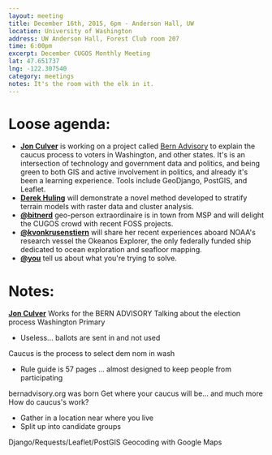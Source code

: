 ```yaml
---
layout: meeting
title: December 16th, 2015, 6pm - Anderson Hall, UW
location: University of Washington
address: UW Anderson Hall, Forest Club room 207
time: 6:00pm
excerpt: December CUGOS Monthly Meeting
lat: 47.651737
lng: -122.307540
category: meetings
notes: It's the room with the elk in it.
---
```


Loose agenda:
=============
- **[Jon Culver](https://github.com/bahoo)** is working on a project called [Bern Advisory](http://bernadvisory.org/) to explain the caucus process to voters in Washington, and other states. It's is an intersection of technology and government data and politics, and being green to both GIS and active involvement in politics, and already it's been a learning experience. Tools include GeoDjango, PostGIS, and Leaflet.
- **[Derek Huling](http://github.com/dhuling)** will demonstrate a novel method developed to stratify terrain models with raster data and cluster analysis.
- **[@bitnerd](https://twitter.com/bitnerd)** geo-person extraordinaire is in town from MSP and will delight the CUGOS crowd with recent FOSS projects.
- **[@kvonkrusenstiern](https://github.com/kvonkrusenstiern)** will share her recent experiences aboard NOAA's research vessel the Okeanos Explorer, the only federally funded ship dedicated to ocean exploration and seafloor mapping.
- **[@you](http://cugos.org/people/)** tell us about what you're trying to solve.


Notes:
======
**[Jon Culver](https://github.com/bahoo)** 
Works for the BERN ADVISORY
Talking about the election process
Washington Primary
- Useless... ballots are sent in and not used

Caucus is the process to select dem nom in wash
- Rule guide is 57 pages ... almost designed to keep people from participating

bernadvisory.org was born
Get where your caucus will be... and much more
How do caucus's work?
- Gather in a location near where you live
- Split up into candidate groups

Django/Requests/Leaflet/PostGIS
Geocoding with Google Maps



